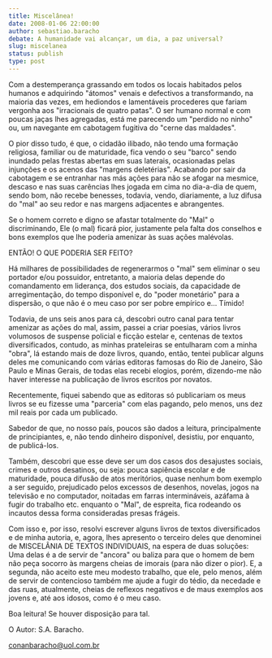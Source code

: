 ```yaml
---
title: Miscelânea!
date: 2008-01-06 22:00:00
author: sebastiao.baracho
debate: A humanidade vai alcançar, um dia, a paz universal?
slug: miscelanea
status: publish 
type: post
---
```


Com a destemperança grassando em todos os locais habitados pelos humanos e adquirindo "átomos" venais e defectivos a transformando, na maioria das vezes, em hediondos e lamentáveis procederes que fariam vergonha aos "irracionais de quatro patas". O ser humano normal e com poucas jaças lhes agregadas, está me parecendo um "perdido no ninho" ou, um navegante em cabotagem fugitiva do "cerne das maldades".  

O pior disso tudo, é que, o cidadão ilibado, não tendo uma formação religiosa, familiar ou de maturidade, fica vendo o seu "barco" sendo inundado pelas frestas abertas em suas laterais, ocasionadas pelas injunções e os acenos das "margens deletérias". Acabando por sair da cabotagem e se entranhar nas más ações para não se afogar na mesmice, descaso e nas suas carências lhes jogada em cima no dia-a-dia de quem, sendo bom, não recebe benesses, todavia, vendo, diariamente, a luz difusa do "mal" ao seu redor e nas margens adjacentes e abrangentes.  

Se o homem correto e digno se afastar totalmente do "Mal" o discriminando, Ele (o mal) ficará pior, justamente pela falta dos conselhos e bons exemplos que lhe poderia amenizar às suas ações malévolas.  

ENTÃO! O QUE PODERIA SER FEITO?  

Há milhares de possibilidades de regenerarmos o "mal" sem eliminar o seu portador e/ou possuidor, entretanto, a maioria delas depende do comandamento em liderança, dos estudos sociais, da capacidade de arregimentação, do tempo disponível e, do "poder monetário" para a dispersão, o que não é o meu caso por ser pobre empírico e... Tímido!  

Todavia, de uns seis anos para cá, descobri outro canal para tentar amenizar as ações do mal, assim, passei a criar poesias, vários livros volumosos de suspense policial e ficção estelar e, centenas de textos diversificados, contudo, as minhas prateleiras se entulharam com a minha "obra", lá estando mais de doze livros, quando, então, tentei publicar alguns deles me comunicando com várias editoras famosas do Rio de Janeiro, São Paulo e Minas Gerais, de todas elas recebi elogios, porém, dizendo-me não haver interesse na publicação de livros escritos por novatos.   

Recentemente, fiquei sabendo que as editoras só publicariam os meus livros se eu fizesse uma "parceria" com elas pagando, pelo menos, uns dez mil reais por cada um publicado.  

Sabedor de que, no nosso país, poucos são dados a leitura, principalmente de principiantes, e, não tendo dinheiro disponível, desistiu, por enquanto, de publicá-los.  

Também, descobri que esse deve ser um dos casos dos desajustes sociais, crimes e outros desatinos, ou seja: pouca sapiência escolar e de maturidade, pouca difusão de atos meritórios, quase nenhum bom exemplo a ser seguido, prejudicado pelos excessos de desenhos, novelas, jogos na televisão e no computador, noitadas em farras intermináveis, azáfama à fugir do trabalho etc. enquanto o "Mal", de espreita, fica rodeando os incautos dessa forma consideradas presas frágeis.  

Com isso e, por isso, resolvi escrever alguns livros de textos diversificados e de minha autoria, e, agora, lhes apresento o terceiro deles que denominei de MISCELÂNIA DE TEXTOS INDIVIDUAIS, na espera de duas soluções: Uma delas é a de servir de "ancora" ou baliza para que o homem de bem não peça socorro às margens cheias de imorais (para não dizer o pior). E, a segunda, não aceito este meu modesto trabalho, que ele, pelo menos, além de servir de contencioso também me ajude a fugir do tédio, da necedade e das ruas, atualmente, cheias de reflexos negativos e de maus exemplos aos jovens e, até aos idosos, como é o meu caso.  

Boa leitura! Se houver disposição para tal.  

O Autor: S.A. Baracho.  

conanbaracho@uol.com.br
